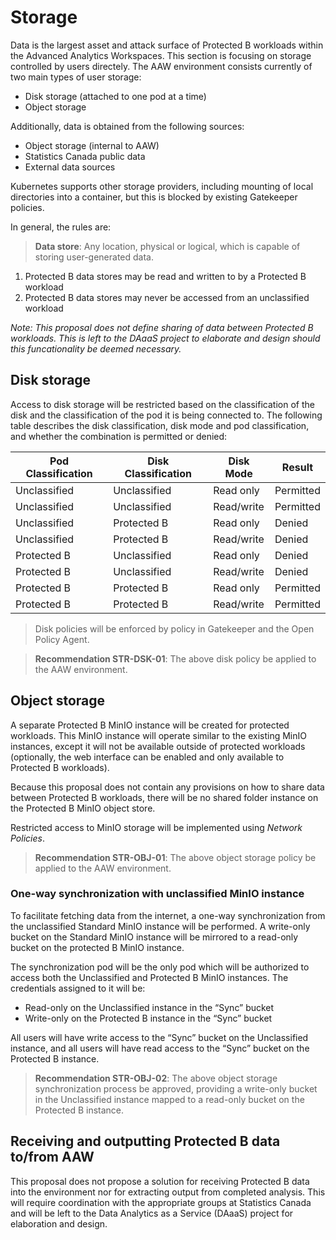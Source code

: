 # Storage

Data is the largest asset and attack surface of Protected B workloads
within the Advanced Analytics Workspaces. This section is focusing
on storage controlled by users directely. The AAW environment consists
currently of two main types of user storage:

*	Disk storage (attached to one pod at a time)
*	Object storage

Additionally, data is obtained from the following sources:

* Object storage (internal to AAW)
* Statistics Canada public data
* External data sources

Kubernetes supports other storage providers, including mounting of local
directories into a container, but this is blocked by existing Gatekeeper
policies.

In general, the rules are:

> **Data store**: Any location, physical or logical, which is capable of
> storing user-generated data.

1. Protected B data stores may be read and written to by a Protected B workload
2. Protected B data stores may never be accessed from an unclassified workload

*Note: This proposal does not define sharing of data between Protected B
workloads. This is left to the DAaaS project to elaborate and design
should this funcationality be deemed necessary.*

## Disk storage

Access to disk storage will be restricted based on the classification of the
disk and the classification of the pod it is being connected to. The following
table describes the disk classification, disk mode and pod classification, and
whether the combination is permitted or denied:

| Pod Classification | Disk Classification | Disk Mode  | Result    |
|--------------------|---------------------|------------|-----------|
| Unclassified       | Unclassified        | Read only  | Permitted |
| Unclassified       | Unclassified        | Read/write | Permitted |
| Unclassified       | Protected B         | Read only  | Denied    |
| Unclassified       | Protected B         | Read/write | Denied    |
| Protected B        | Unclassified        | Read only  | Denied    |
| Protected B        | Unclassified        | Read/write | Denied    |
| Protected B        | Protected B         | Read only  | Permitted |
| Protected B        | Protected B         | Read/write | Permitted |

> Disk policies will be enforced by policy in Gatekeeper and the
> Open Policy Agent.

> **Recommendation STR-DSK-01**: The above disk policy be applied
> to the AAW environment.

## Object storage

A separate Protected B MinIO instance will be created for protected workloads.
This MinIO instance will operate similar to the existing MinIO instances,
except it will not be available outside of protected workloads (optionally,
the web interface can be enabled and only available to Protected B workloads).

Because this proposal does not contain any provisions on how to share data
between Protected B workloads, there will be no shared folder instance
on the Protected B MinIO object store.

Restricted access to MinIO storage will be implemented
using *Network Policies*.

> **Recommendation STR-OBJ-01**: The above object storage policy be applied
> to the AAW environment.

### One-way synchronization with unclassified MinIO instance

To facilitate fetching data from the internet, a one-way synchronization from
the unclassified Standard MinIO instance will be performed. A write-only bucket
on the Standard MinIO instance will be mirrored to a read-only bucket on
the protected B MinIO instance.

The synchronization pod will be the only pod which will be authorized to access
both the Unclassified and Protected B MinIO instances. The credentials assigned
to it will be:

* Read-only on the Unclassified instance in the “Sync” bucket
* Write-only on the Protected B instance in the “Sync” bucket

All users will have write access to the “Sync” bucket on the Unclassified
instance, and all users will have read access to the “Sync” bucket on the
Protected B instance.

> **Recommendation STR-OBJ-02**: The above object storage synchronization
> process be approved, providing a write-only bucket in the Unclassified
> instance mapped to a read-only bucket on the Protected B instance.

## Receiving and outputting Protected B data to/from AAW

This proposal does not propose a solution for receiving Protected B data into
the environment nor for extracting output from completed analysis. This will
require coordination with the appropriate groups at Statistics Canada
and will be left to the Data Analytics as a Service (DAaaS) project for
elaboration and design.
